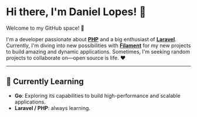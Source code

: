 # Hi there, I'm Daniel Lopes! 👋

Welcome to my GitHub space! 🚀

I'm a developer passionate about [**PHP**](https://github.com/topics/php) and a big enthusiast of [**Laravel**](https://github.com/laravel/laravel). Currently, I'm diving into new possibilities with [**Filament**](https://github.com/filamentphp/filament) for my new projects to build amazing and dynamic applications. Sometimes, I'm seeking random projects to collaborate on—open source is life. ❤️

---

## 🌱 Currently Learning

- **Go**: Exploring its capabilities to build high-performance and scalable applications.
- **Laravel / PHP**: always learning.


